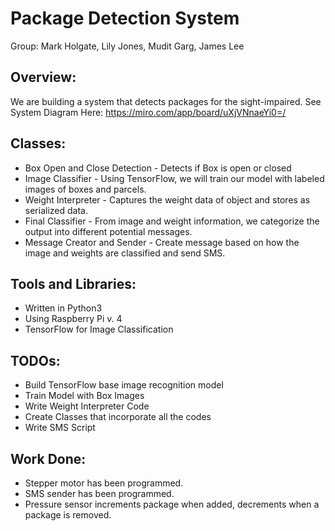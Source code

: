 # Package Detection System
Group: Mark Holgate, Lily Jones, Mudit Garg, James Lee

## Overview: 
We are building a system that detects packages for the sight-impaired. 
See System Diagram Here: https://miro.com/app/board/uXjVNnaeYi0=/

## Classes:
- Box Open and Close Detection - Detects if Box is open or closed
- Image Classifier - Using TensorFlow, we will train our model with labeled images of boxes and parcels.
- Weight Interpreter - Captures the weight data of object and stores as serialized data. 
- Final Classifier - From image and weight information, we categorize the output into different potential messages.
- Message Creator and Sender - Create message based on how the image and weights are classified and send SMS. 

## Tools and Libraries:
- Written in Python3
- Using Raspberry Pi v. 4
- TensorFlow for Image Classification


## TODOs:
- Build TensorFlow base image recognition model
- Train Model with Box Images
- Write Weight Interpreter Code
- Create Classes that incorporate all the codes
- Write SMS Script
  
## Work Done: 
- Stepper motor has been programmed.
- SMS sender has been programmed.
- Pressure sensor increments package when added, decrements when a package is removed.
 

